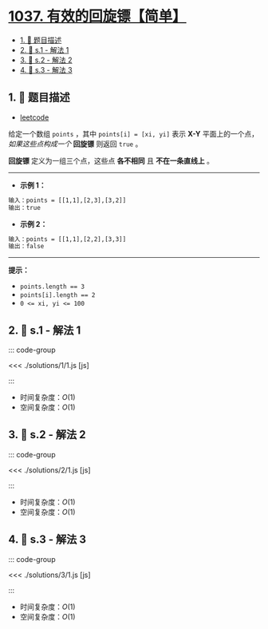# [1037. 有效的回旋镖【简单】](https://github.com/tnotesjs/TNotes.leetcode/tree/main/notes/1037.%20%E6%9C%89%E6%95%88%E7%9A%84%E5%9B%9E%E6%97%8B%E9%95%96%E3%80%90%E7%AE%80%E5%8D%95%E3%80%91)

<!-- region:toc -->

- [1. 📝 题目描述](#1--题目描述)
- [2. 🎯 s.1 - 解法 1](#2--s1---解法-1)
- [3. 🎯 s.2 - 解法 2](#3--s2---解法-2)
- [4. 🎯 s.3 - 解法 3](#4--s3---解法-3)

<!-- endregion:toc -->

## 1. 📝 题目描述

- [leetcode](https://leetcode.cn/problems/valid-boomerang/)

给定一个数组 `points` ，其中 `points[i] = [xi, yi]` 表示 **X-Y** 平面上的一个点，_如果这些点构成一个_ **回旋镖** 则返回 `true` 。

**回旋镖** 定义为一组三个点，这些点 **各不相同** 且 **不在一条直线上** 。

---

- **示例 1：**

```txt
输入：points = [[1,1],[2,3],[3,2]]
输出：true
```

- **示例 2：**

```txt
输入：points = [[1,1],[2,2],[3,3]]
输出：false
```

---

**提示：**

- `points.length == 3`
- `points[i].length == 2`
- `0 <= xi, yi <= 100`

## 2. 🎯 s.1 - 解法 1

::: code-group

<<< ./solutions/1/1.js [js]

:::

- 时间复杂度：$O(1)$
- 空间复杂度：$O(1)$

## 3. 🎯 s.2 - 解法 2

::: code-group

<<< ./solutions/2/1.js [js]

:::

- 时间复杂度：$O(1)$
- 空间复杂度：$O(1)$

## 4. 🎯 s.3 - 解法 3

::: code-group

<<< ./solutions/3/1.js [js]

:::

- 时间复杂度：$O(1)$
- 空间复杂度：$O(1)$
